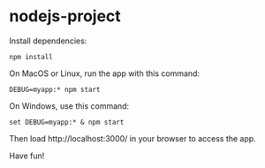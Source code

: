 # nodejs-project
Install dependencies:
```
npm install
```

On MacOS or Linux, run the app with this command:
```
DEBUG=myapp:* npm start
```

On Windows, use this command:
```
set DEBUG=myapp:* & npm start
```

Then load http://localhost:3000/ in your browser to access the app.

Have fun!
